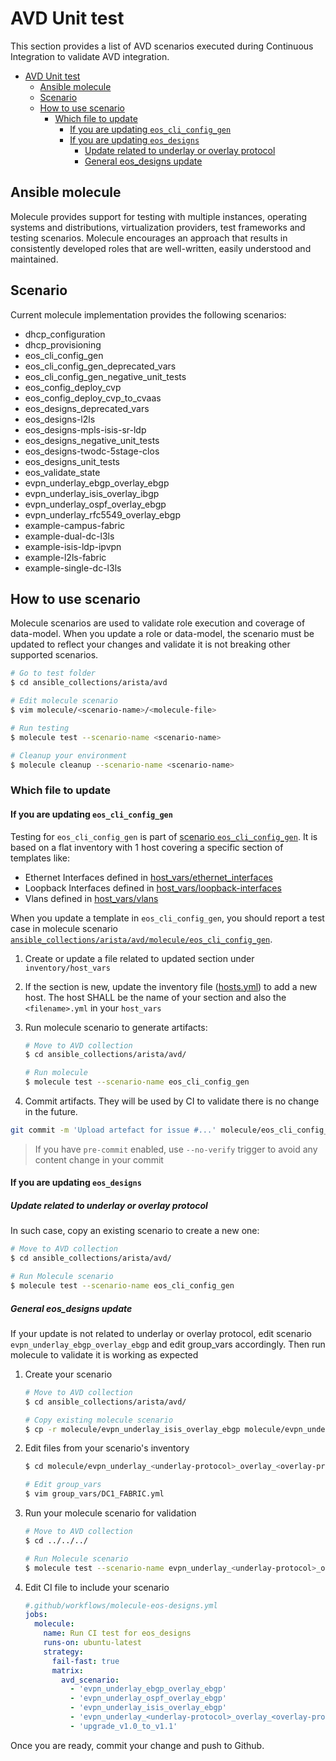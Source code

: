 # AVD Unit test

This section provides a list of AVD scenarios executed during Continuous Integration to validate AVD integration.

- [AVD Unit test](#avd-unit-test)
  - [Ansible molecule](#ansible-molecule)
  - [Scenario](#scenario)
  - [How to use scenario](#how-to-use-scenario)
    - [Which file to update](#which-file-to-update)
      - [If you are updating `eos_cli_config_gen`](#if-you-are-updating-eos_cli_config_gen)
      - [If you are updating `eos_designs`](#if-you-are-updating-eos_designs)
        - [Update related to underlay or overlay protocol](#update-related-to-underlay-or-overlay-protocol)
        - [General eos\_designs update](#general-eos_designs-update)

## Ansible molecule

Molecule provides support for testing with multiple instances, operating systems and distributions, virtualization providers, test frameworks and testing scenarios. Molecule encourages an approach that results in consistently developed roles that are well-written, easily understood and maintained.

## Scenario

Current molecule implementation provides the following scenarios:

- dhcp_configuration
- dhcp_provisioning
- eos_cli_config_gen
- eos_cli_config_gen_deprecated_vars
- eos_cli_config_gen_negative_unit_tests
- eos_config_deploy_cvp
- eos_config_deploy_cvp_to_cvaas
- eos_designs_deprecated_vars
- eos_designs-l2ls
- eos_designs-mpls-isis-sr-ldp
- eos_designs_negative_unit_tests
- eos_designs-twodc-5stage-clos
- eos_designs_unit_tests
- eos_validate_state
- evpn_underlay_ebgp_overlay_ebgp
- evpn_underlay_isis_overlay_ibgp
- evpn_underlay_ospf_overlay_ebgp
- evpn_underlay_rfc5549_overlay_ebgp
- example-campus-fabric
- example-dual-dc-l3ls
- example-isis-ldp-ipvpn
- example-l2ls-fabric
- example-single-dc-l3ls

## How to use scenario

Molecule scenarios are used to validate role execution and coverage of data-model. When you update a role or data-model, the scenario must be updated to reflect your changes and validate it is not breaking other supported scenarios.

```bash
# Go to test folder
$ cd ansible_collections/arista/avd

# Edit molecule scenario
$ vim molecule/<scenario-name>/<molecule-file>

# Run testing
$ molecule test --scenario-name <scenario-name>

# Cleanup your environment
$ molecule cleanup --scenario-name <scenario-name>
```

### Which file to update

#### If you are updating `eos_cli_config_gen`

Testing for `eos_cli_config_gen` is part of [scenario `eos_cli_config_gen`](./eos_cli_config_gen/molecule.yml). It is based on a flat inventory with 1 host covering a specific section of templates like:

- Ethernet Interfaces defined in [host_vars/ethernet_interfaces](./eos_cli_config_gen/inventory/host_vars/ethernet-interfaces.yml)
- Loopback Interfaces defined in [host_vars/loopback-interfaces](./eos_cli_config_gen/inventory/host_vars/loopbacks-interfaces.yml)
- Vlans defined in [host_vars/vlans](./eos_cli_config_gen/inventory/host_vars/vlans.yml)

When you update a template in `eos_cli_config_gen`, you should report a test case in molecule scenario [`ansible_collections/arista/avd/molecule/eos_cli_config_gen`](./eos_cli_config_gen/).

1. Create or update a file related to updated section under `inventory/host_vars`

2. If the section is new, update the inventory file ([hosts.yml](eos_cli_config_gen/inventory/hosts.yml)) to add a new host. The host SHALL be the name of your section and also the `<filename>.yml` in your `host_vars`

3. Run molecule scenario to generate artifacts:

    ```bash
    # Move to AVD collection
    $ cd ansible_collections/arista/avd/

    # Run molecule
    $ molecule test --scenario-name eos_cli_config_gen
    ```

4. Commit artifacts. They will be used by CI to validate there is no change in the future.

```bash
git commit -m 'Upload artefact for issue #...' molecule/eos_cli_config_gen
```

> If you have `pre-commit` enabled, use `--no-verify` trigger to avoid any content change in your commit

#### If you are updating `eos_designs`

##### Update related to underlay or overlay protocol

In such case, copy an existing scenario to create a new one:

```bash
# Move to AVD collection
$ cd ansible_collections/arista/avd/

# Run Molecule scenario
$ molecule test --scenario-name eos_cli_config_gen
```

##### General eos_designs update

If your update is not related to underlay or overlay protocol, edit scenario `evpn_underlay_ebgp_overlay_ebgp` and edit group_vars accordingly. Then run molecule to validate it is working as expected

1. Create your scenario

    ```bash
    # Move to AVD collection
    $ cd ansible_collections/arista/avd/

    # Copy existing molecule scenario
    $ cp -r molecule/evpn_underlay_isis_overlay_ebgp molecule/evpn_underlay_<underlay-protocol>_overlay_<overlay-protocol>
    ```

2. Edit files from your scenario's inventory

    ```bash
    $ cd molecule/evpn_underlay_<underlay-protocol>_overlay_<overlay-protocol>/inventory

    # Edit group_vars
    $ vim group_vars/DC1_FABRIC.yml
    ```

3. Run your molecule scenario for validation

    ```bash
    # Move to AVD collection
    $ cd ../../../

    # Run Molecule scenario
    $ molecule test --scenario-name evpn_underlay_<underlay-protocol>_overlay_<overlay-protocol>
    ```

4. Edit CI file to include your scenario

    ```yaml
    #.github/workflows/molecule-eos-designs.yml
    jobs:
      molecule:
        name: Run CI test for eos_designs
        runs-on: ubuntu-latest
        strategy:
          fail-fast: true
          matrix:
            avd_scenario:
              - 'evpn_underlay_ebgp_overlay_ebgp'
              - 'evpn_underlay_ospf_overlay_ebgp'
              - 'evpn_underlay_isis_overlay_ebgp'
              - 'evpn_underlay_<underlay-protocol>_overlay_<overlay-protocol>'
              - 'upgrade_v1.0_to_v1.1'
    ```

Once you are ready, commit your change and push to Github.

